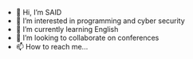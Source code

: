 - 👋 Hi, I’m SAID
- 👀 I’m interested in programming and cyber security 
- 🌱 I’m currently learning English 
- 💞️ I’m looking to collaborate on conferences 
- 📫 How to reach me... 

<!---
SAID6321/SAID6321 is a ✨ special ✨ repository because its `README.md` (this file) appears on your GitHub profile.
You can click the Preview link to take a look at your changes.
--->
